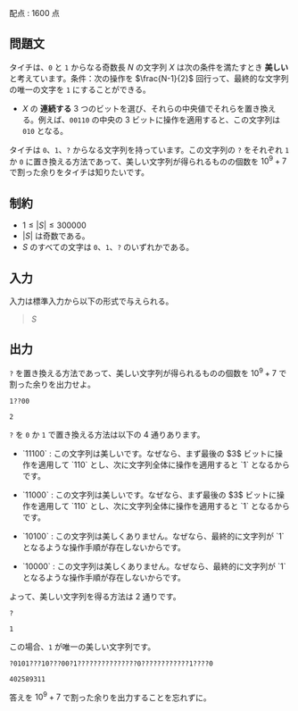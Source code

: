 配点 : $1600$ 点

## 問題文

タイチは、`0` と `1` からなる奇数長 $N$ の文字列 $X$ は次の条件を満たすとき **美しい** と考えています。条件：次の操作を $\frac{N-1}{2}$ 回行って、最終的な文字列の唯一の文字を `1` にすることができる。

- $X$ の **連続する** $3$ つのビットを選び、それらの中央値でそれらを置き換える。例えば、`00110` の中央の $3$ ビットに操作を適用すると、この文字列は `010` となる。

タイチは `0`、`1`、`?` からなる文字列を持っています。この文字列の `?` をそれぞれ `1` か `0` に置き換える方法であって、美しい文字列が得られるものの個数を $10^{9} + 7$ で割った余りをタイチは知りたいです。

## 制約

- $1 \leq |S| \leq 300000$
- $|S|$ は奇数である。
- $S$ のすべての文字は `0`、`1`、`?` のいずれかである。

## 入力

入力は標準入力から以下の形式で与えられる。

> $S$

## 出力

`?` を置き換える方法であって、美しい文字列が得られるものの個数を $10^{9} + 7$ で割った余りを出力せよ。

```input1
1??00
```

```output1
2
```

`?` を `0` か `1` で置き換える方法は以下の $4$ 通りあります。

- <p>`11100` : この文字列は美しいです。なぜなら、まず最後の $3$ ビットに操作を適用して `110` とし、次に文字列全体に操作を適用すると `1` となるからです。</p>
- <p>`11000` : この文字列は美しいです。なぜなら、まず最後の $3$ ビットに操作を適用して `110` とし、次に文字列全体に操作を適用すると `1` となるからです。</p>
- <p>`10100` : この文字列は美しくありません。なぜなら、最終的に文字列が `1` となるような操作手順が存在しないからです。</p>
- <p>`10000` :  この文字列は美しくありません。なぜなら、最終的に文字列が `1` となるような操作手順が存在しないからです。</p>

よって、美しい文字列を得る方法は $2$ 通りです。

```input2
?
```

```output2
1
```

この場合、`1` が唯一の美しい文字列です。

```input3
?0101???10???00?1???????????????0????????????1????0
```

```output3
402589311
```

答えを $10^{9} + 7$ で割った余りを出力することを忘れずに。